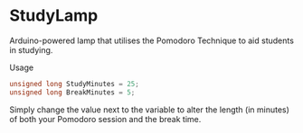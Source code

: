 # StudyLamp
Arduino-powered lamp that utilises the Pomodoro Technique to aid students in studying. 

Usage
~~~c++
unsigned long StudyMinutes = 25;
unsigned long BreakMinutes = 5;
~~~
Simply change the value next to the variable to alter the length (in minutes) of both your Pomodoro session and the break time.
